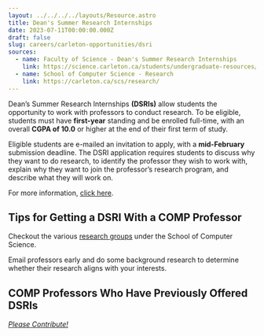 ```yaml
---
layout: ../../../../layouts/Resource.astro
title: Dean's Summer Research Internships
date: 2023-07-11T00:00:00.000Z
draft: false
slug: careers/carleton-opportunities/dsri
sources:
  - name: Faculty of Science - Dean's Summer Research Internships
    link: https://science.carleton.ca/students/undergraduate-resources/deans-summer-research-internships/
  - name: School of Computer Science - Research
    link: https://carleton.ca/scs/research/
---
```


Dean’s Summer Research Internships **(DSRIs)** allow students the opportunity to work with professors to conduct research. To be eligible, students must have **first-year** standing and be enrolled full-time, with an overall **CGPA of 10.0** or higher at the end of their first term of study.

Eligible students are e-mailed an invitation to apply, with a **mid-February** submission deadline. The DSRI application requires students to discuss why they want to do research, to identify the professor they wish to work with, explain why they want to join the professor’s research program, and describe what they will work on.

For more information, [click here](https://science.carleton.ca/students/undergraduate-resources/deans-summer-research-internships/).

## Tips for Getting a DSRI With a COMP Professor

Checkout the various [research groups](https://carleton.ca/scs/research/) under the School of Computer Science.

Email professors early and do some background research to determine whether their research aligns with your interests.

## COMP Professors Who Have Previously Offered DSRIs

[_Please Contribute!_](https://github.com/CarletonComputerScienceSociety/resources/blob/main/src/content/resources/careers/carleton-opportunies/dsri.md)
